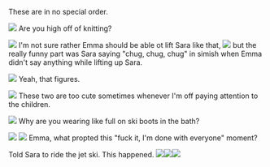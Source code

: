 These are in no special order.

![](05-25-22_9-10-51%C2%A0PM.png)
Are you high off of knitting?

![](05-25-22_9-07-56%C2%A0PM.png)
I'm not sure rather Emma should be able ot lift Sara like that,
![](05-25-22_9-10-00%C2%A0PM.png)
but the really funny part was Sara saying "chug, chug, chug" in simish when Emma didn't say anything while lifting up Sara.

![](05-25-22_8-41-54%C2%A0PM.png)
Yeah, that figures.

![](05-25-22_10-58-44%C2%A0AM.png)
These two are too cute sometimes whenever I'm off paying attention to the children.

![](05-17-22_7-29-11%C2%A0AM.png)
Why are you wearing like full on ski boots in the bath?

![](05-15-22_12-36-56%C2%A0PM.png)
![](05-15-22_12-37-10%C2%A0PM.png)
Emma, what propted this "fuck it, I'm done with everyone" moment?

Told Sara to ride the jet ski. This happened.
![](05-06-22_2-23-56%C2%A0PM.png)![](05-06-22_2-25-02%C2%A0PM.png)![](05-06-22_2-26-05%C2%A0PM.png)
